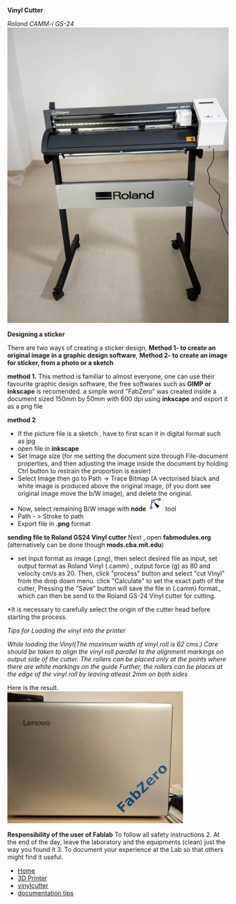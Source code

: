 **Vinyl Cutter**

*Roland CAMM-i GS-24*
![Vinyl](img/vinylrol.jpg)


**Designing a sticker**

There are two ways of creating a sticker design, **Method 1- to create an original image in a graphic design software**, **Method 2- to create an image for sticker, from a photo or a sketch** 

**method 1.** This method is familiar to almost everyone, one can use their favourite graphic design software, the free softwares such as **GIMP or Inkscape** is recomended.
a simple word "FabZero" was created inside a document sized 150mm by 50mm with 600 dpi using **inkscape** and export it as a png  file 

**method 2** 
- If the picture file is a sketch , have to first scan it in digital format such as  jpg
- open file in **inkscape**
- Set Image size (for me setting the document size through File-document properties, and then adjusting the image inside the document by holding Ctrl button to restrain the proportion is easier)
- Select Image then go to Path -> Trace Bitmap (A vectorised black and white image is produced above the original image, (if you dont see original image move the b/W image), and delete the original.
- Now, select remaining B/W image with **node** ![node](img/node.jpg)
 tool
 - Path - > Stroke to path
 - Export file in **.png** format


**sending file to Roland GS24 Vinyl cutter**
Next , open **fabmodules.org** (alternatively can be done though **mods.cba.mit.edu**)   
- set Input format as image (.png), then select desired file as input, set output format as Roland Vinyl (.camm) , output force (g) as 80 and velocity cm/s as 20. Then, click "process" button and select "cut Vinyl" from the drop down menu. click "Calculate" to set the exact path of the cutter, Pressing the "Save" button will save the file in (.camm) format., which can then be send to the Roland GS-24 Vinyl cutter for cutting.






*It is necessary to carefully select the origin of the cutter head before starting the process.


*Tips for Loading the vinyl into the printer*


*While loading the Vinyl(The maximum width of vinyl roll is 62 cms.)
Care should be taken to align the vinyl roll parallel to the alignment markings on output side of the cutter.
The rollers can be placed only at the points where there are white markings on the guide 
Further, the rollers can be places at the edge of the vinyl roll by leaving atleast 2mm on both sides*

Here is the result. 
![Vinyl sticker](img/vinyl.jpg)

**Responsibility of the user of Fablab**
To follow all safety instructions 2. At the end of the day, leave the laboratory  and the equipments (clean) just the way you found it 3. To document your experience at the Lab so that others might find it useful.
- [Home](readme.md)
- [3D Printer](3DPrinter.md)
- [vinylcutter](vinyl.md)
- [documentation tips](documentation.md)